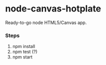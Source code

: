 # node-canvas-hotplate
Ready-to-go node HTML5/Canvas app.

### Steps
1. npm install
2. npm test (?)
3. npm start
